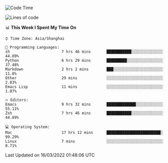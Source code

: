 <!--START_SECTION:waka-->
![Code Time](http://img.shields.io/badge/Code%20Time-658%20hrs%2041%20mins-blue)

![Lines of code](https://img.shields.io/badge/From%20Hello%20World%20I%27ve%20Written-22%20Thousand%20lines%20of%20code-blue)

📊 **This Week I Spent My Time On** 

```text
⌚︎ Time Zone: Asia/Shanghai

💬 Programming Languages: 
sh                       7 hrs 46 mins       ███████████░░░░░░░░░░░░░░   44.89% 
Python                   6 hrs 29 mins       █████████░░░░░░░░░░░░░░░░   37.48% 
Markdown                 2 hrs 2 mins        ███░░░░░░░░░░░░░░░░░░░░░░   11.8% 
Other                    29 mins             ░░░░░░░░░░░░░░░░░░░░░░░░░   2.83% 
Emacs Lisp               11 mins             ░░░░░░░░░░░░░░░░░░░░░░░░░   1.07%

🔥 Editors: 
Emacs                    9 hrs 32 mins       █████████████░░░░░░░░░░░░   55.11% 
Zsh                      7 hrs 46 mins       ███████████░░░░░░░░░░░░░░   44.89%

💻 Operating System: 
Mac                      17 hrs 12 mins      ████████████████████████░   99.29% 
Linux                    7 mins              ░░░░░░░░░░░░░░░░░░░░░░░░░   0.71%

```


 Last Updated on 16/03/2022 01:48:06 UTC
<!--END_SECTION:waka-->
